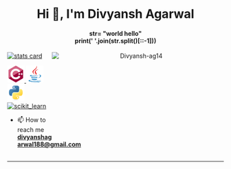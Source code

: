 <h1 align="center">Hi 👋, I'm Divyansh Agarwal</h1>

<h4 align="center">str= "world hello" <br/> print(' '.join(str.split()[::-1]))</h4>

<p>
<a align= "center" href="https://github.com/Divyansh-ag14">
  <img alt= "stats card" height="200px" width="400" src="https://github-readme-stats.vercel.app/api?username=Divyansh-ag14&theme=cobalt&show_icons=true&count_private=true" />
  <img align="right" height="200px" width="400" src="https://github-readme-stats.vercel.app/api/top-langs?username=Divyansh-ag14&show_icons=true&locale=en&layout=compact" alt="Divyansh-ag14" /></a>
 </p>

<p align="left"> <a href="https://www.w3schools.com/cpp/" target="_blank"> <img src="https://raw.githubusercontent.com/devicons/devicon/master/icons/cplusplus/cplusplus-original.svg" alt="cplusplus" width="40" height="40"/> </a> <a href="https://www.java.com" target="_blank"> <img src="https://raw.githubusercontent.com/devicons/devicon/master/icons/java/java-original.svg" alt="java" width="40" height="40"/> </a> <a href="https://www.python.org" target="_blank"> <img src="https://raw.githubusercontent.com/devicons/devicon/master/icons/python/python-original.svg" alt="python" width="40" height="40"/> </a> <a href="https://scikit-learn.org/" target="_blank"> <img src="https://upload.wikimedia.org/wikipedia/commons/0/05/Scikit_learn_logo_small.svg" alt="scikit_learn" width="40" height="40"/> </a> </p>

- 📫 How to reach me **divyanshagarwal188@gmail.com**
<br><br>
<hr>
